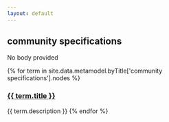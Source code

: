 ```yaml
---
layout: default
---
```

<style>
.initial-content {
  padding-left:5%;
  padding-right:25px;
}
</style>

## community specifications

No body provided

{% for term in site.data.metamodel.byTitle['community specifications'].nodes %}
### <a href='/_pages/embed?t={{ term.title }}'>{{ term.title }}</a>

{{ term.description }}
{% endfor %}
